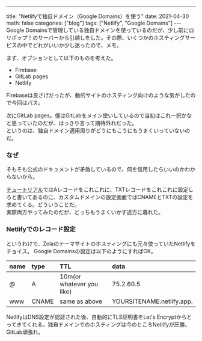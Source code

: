 ---

title: "Netlifyで独自ドメイン（Google Domains）を使う"
date: 2021-04-30
math: false
categories: ["blog"]
tags: ["Netlify", "Google Domains"]
---Google Domainsで管理している独自ドメインを使っているのだが、少し前にロリポップ！のサーバーから引越しをした。その際、いくつかのホスティングサービスの中でどれがいいか少し迷ったので、メモ。

まず、オプションとして以下のものを考えた。

- Firebase
- GitLab pages
- Netlify

Firebaseは良さげだったが、動的サイトのホスティング向けのような気がしたので今回はパス。

次にGitLab pages。僕はGitLabをメイン使いしているので当初はこれ一択かなと思っていたのだが、はっきり言って期待外れだった。  
というのは、独自ドメイン適用周りがどうにもこうにもうまくいっていないのだ。

### なぜ

そもそも公式のドキュメントが矛盾しているので、何を信用したらいいのかわからないから。

[チュートリアル](https://docs.gitlab.com/ee/user/project/pages/custom_domains_ssl_tls_certification/)ではAレコードをこれこれに、TXTレコードをこれこれに設定しろと書いてあるのに、カスタムドメインの設定画面ではCNAMEとTXTの設定を求めてくる。どういうことだ。  
実際両方やってみたのだが、どっちもうまくいかず途方に暮れた。

### Netlifyでのレコード設定

というわけで、Zolaのテーマサイトのホスティングにも元々使っていたNetlifyをチョイス。
Google Domainsの設定は以下のようにすればOK。

| name | type  | TTL                       | data                      |
| :--- | :---- | :------------------------ | :------------------------ |
| @    | A     | 10m(or whatever you like) | 75.2.60.5                 |
| www  | CNAME | same as above             | YOURSITENAME.netlify.app. |

NetlifyはDNS設定が認証された後、自動的にTLS証明書をLet's Encryptからとってきてくれる。独自ドメインでのホスティングは今のところNetlifyが圧勝。GitLab頑張れ。
